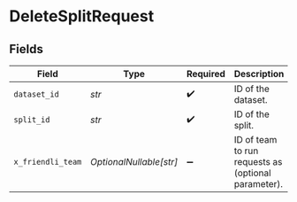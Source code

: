# DeleteSplitRequest


## Fields

| Field                                               | Type                                                | Required                                            | Description                                         |
| --------------------------------------------------- | --------------------------------------------------- | --------------------------------------------------- | --------------------------------------------------- |
| `dataset_id`                                        | *str*                                               | :heavy_check_mark:                                  | ID of the dataset.                                  |
| `split_id`                                          | *str*                                               | :heavy_check_mark:                                  | ID of the split.                                    |
| `x_friendli_team`                                   | *OptionalNullable[str]*                             | :heavy_minus_sign:                                  | ID of team to run requests as (optional parameter). |